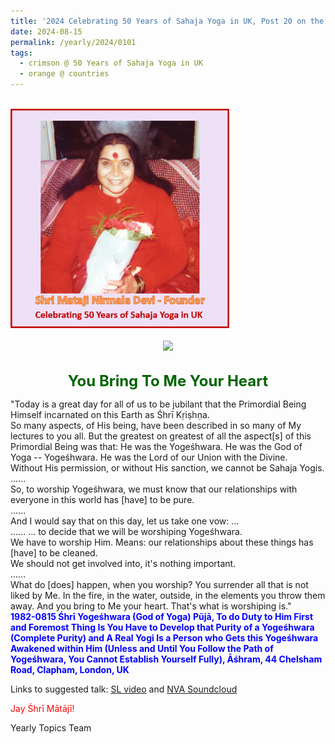 ```yaml
---
title: '2024 Celebrating 50 Years of Sahaja Yoga in UK, Post 20 on the Assumption of Mother Mary'
date: 2024-08-15
permalink: /yearly/2024/0101
tags:
  - crimson @ 50 Years of Sahaja Yoga in UK
  - orange @ countries
---
```


<br>
<div style="text-align: left"><img src="/images/50YearsUK.png" width="350" /></div><br>

<div style="text-align: center"><img src="https://pub-bcc3cbe9b1e94ba1ac28915f7a3900fa.r2.dev/1982-0815_Shri_Yogeshwara_(God_of_Yoga)_Puja_To_do_Duty_to_Him_First_and_Foremost_Thing_Is_You_Have_to_Develop_that_Purity_of_a_Yogeshwara_Ashram_44_Chelsham_Road_Clapham_London_UK_06_(Photo_credit_Michael_Petrunia).jpg" /></div>

<br>
<p style="color:DarkGreen; text-align:center">
<font size="+2"><b>You Bring To Me Your Heart</b><br></font>
</p>

<p>
"Today is a great day for all of us to be jubilant that the Primordial Being Himself incarnated on this Earth as Śhrī Kṛiṣhṇa.<br>
So many aspects, of His being, have been described in so many of My lectures to you all. But the greatest on greatest of all the aspect[s] of this Primordial Being was that: He was the Yogeśhwara. He was the God of Yoga -- Yogeśhwara. He was the Lord of our Union with the Divine.<br>
Without His permission, or without His sanction, we cannot be Sahaja Yogis. <br>
......<br>
So, to worship Yogeśhwara, we must know that our relationships with everyone in this world has [have] to be pure.<br>
......<br>
And I would say that on this day, let us take one vow: ...<br>
...... ... to decide that we will be worshiping Yogeśhwara.<br>
We have to worship Him. Means: our relationships about these things has [have] to be cleaned.<br>
We should not get involved into, it's nothing important.<br>
......<br>
What do [does] happen, when you worship? You surrender all that is not liked by Me. In the fire, in the water, outside, in the elements you throw them away. And you bring to Me your heart. That's what is worshiping is."<br>
<font color="blue"><b>1982-0815 Śhrī Yogeśhwara (God of Yoga) Pūjā, To do Duty to Him First and Foremost Thing Is You Have to Develop that Purity of a Yogeśhwara (Complete Purity) and A Real Yogi Is a Person who Gets this Yogeśhwara Awakened within Him (Unless and Until You Follow the Path of Yogeśhwara, You Cannot Establish Yourself Fully), Āśhram, 44 Chelsham Road, Clapham, London, UK</b></font><br>
</p>

Links to suggested talk: <a href="https://vimeo.com/video/24677138"> SL video</a> and <a href="https://soundcloud.com/nirmala-vidya-portal/1982-0815-1-shri_krishna_puja"> NVA Soundcloud</a><br>

<p style="color:red;">Jay Śhrī Mātājī!<br></p>

<p>Yearly Topics Team</p>